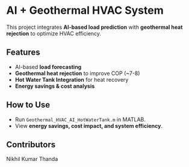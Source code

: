 # AI + Geothermal HVAC System  
This project integrates **AI-based load prediction** with **geothermal heat rejection** to optimize HVAC efficiency.  
## Features  
- AI-based **load forecasting**  
- **Geothermal heat rejection** to improve COP (~7-8)  
- **Hot Water Tank Integration** for heat recovery  
- **Energy savings & cost analysis**  

## How to Use  
- Run `Geothermal_HVAC_AI_HotWaterTank.m` in MATLAB.  
- View **energy savings, cost impact, and system efficiency**.  

## Contributors  
Nikhil Kumar Thanda
